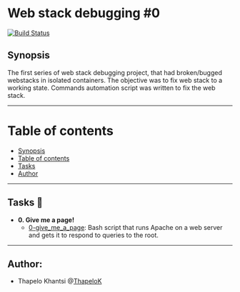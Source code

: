# Web stack debugging #0

[![Build Status](https://travis-ci.org/joemccann/dillinger.svg?branch=master)](https://github.com/ThapeloK/alx-system_engineering-devops/0x0D-web_stack_debugging_0)

## Synopsis

The first series of web stack debugging project, that had broken/bugged webstacks in isolated containers. The objective was to fix web stack to a working state. Commands automation script was written to fix the web stack.

******************************************************************************
Table of contents
=================

<!--ts-->
   * [Synopsis](#synopsis)
   * [Table of contents](#table-of-contents)
   * [Tasks](#tasks)
   * [Author](#author)
<!--te-->

******************************************************************************

## Tasks :page_with_curl:

* **0. Give me a page!**
  * [0-give_me_a_page](./0-give_me_a_page): Bash script that runs Apache on a
  web server and gets it to respond to queries to the root.

******************************************************************************

## Author:
* Thapelo Khantsi @[ThapeloK](https://github.com/ThapeloK)

